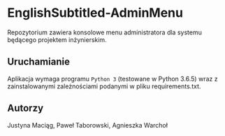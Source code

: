 # EnglishSubtitled-AdminMenu

Repozytorium zawiera konsolowe menu administratora dla systemu będącego projektem inżynierskim.

## Uruchamianie
Aplikacja wymaga programu `Python 3` (testowane w Python 3.6.5) wraz z zainstalowanymi zależnościami podanymi w pliku requirements.txt.


## Autorzy
Justyna Maciąg, Paweł Taborowski, Agnieszka Warchoł